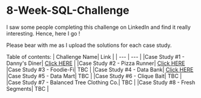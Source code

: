 # 8-Week-SQL-Challenge

I saw some people completing this challenge on LinkedIn and find it really interesting. Hence, here I go !

Please bear with me as I upload the solutions for each case study.


Table of contents:
| Challenge Name| Link |
| --- | --- |
|Case Study #1 - Danny's Diner| [Click HERE](https://github.com/haiilingg/-8-Week-SQL-Challenge/tree/main/Case%20Study%20%231%20) |
|Case Study #2 - Pizza Runner| [Click HERE](https://github.com/haiilingg/-8-Week-SQL-Challenge/tree/main/Case%20Study%20%232%20-%20Pizza%20Runner)
|Case Study #3 - Foodie-Fi| TBC |
|Case Study #4 - Data Bank| [Click HERE](https://github.com/haiilingg/-8-Week-SQL-Challenge/tree/main/Case%20Study%20%234%3A%20Data%20Bank)
|Case Study #5 - Data Mart| TBC |
|Case Study #6 - Clique Bait| TBC |
|Case Study #7 - Balanced Tree Clothing Co.| TBC |
|Case Study #8 - Fresh Segments| TBC |
